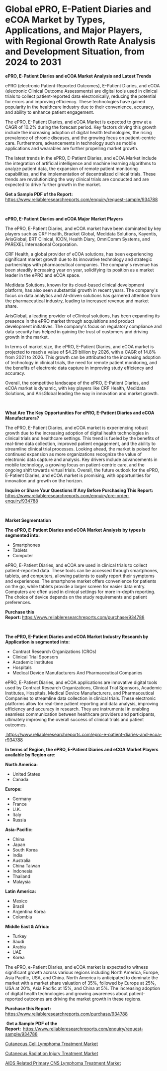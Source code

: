 <p><h1>Global ePRO, E-Patient Diaries and eCOA Market by Types, Applications, and Major Players, with Regional Growth Rate Analysis and Development Situation, from 2024 to 2031</h1></p><p><strong>ePRO, E-Patient Diaries and eCOA Market Analysis and Latest Trends</strong></p>
<p><p>ePRO (electronic Patient-Reported Outcomes), E-Patient Diaries, and eCOA (electronic Clinical Outcome Assessments) are digital tools used in clinical trials to collect patient-reported data electronically, reducing the potential for errors and improving efficiency. These technologies have gained popularity in the healthcare industry due to their convenience, accuracy, and ability to enhance patient engagement.</p><p>The ePRO, E-Patient Diaries, and eCOA Market is expected to grow at a CAGR of 10.2% during the forecast period. Key factors driving this growth include the increasing adoption of digital health technologies, the rising prevalence of chronic diseases, and the growing focus on patient-centric care. Furthermore, advancements in technology such as mobile applications and wearables are further propelling market growth.</p><p>The latest trends in the ePRO, E-Patient Diaries, and eCOA Market include the integration of artificial intelligence and machine learning algorithms to analyze patient data, the expansion of remote patient monitoring capabilities, and the implementation of decentralized clinical trials. These trends are revolutionizing the way clinical trials are conducted and are expected to drive further growth in the market.</p></p>
<p><strong>Get a Sample PDF of the Report:&nbsp;</strong> <a href="https://www.reliableresearchreports.com/enquiry/request-sample/934788">https://www.reliableresearchreports.com/enquiry/request-sample/934788</a></p>
<p>&nbsp;</p>
<p><strong>ePRO, E-Patient Diaries and eCOA Major Market Players</strong></p>
<p><p>The ePRO, E-Patient Diaries, and eCOA market have been dominated by key players such as CRF Health, Bracket Global, Medidata Solutions, Kayentis, ArisGlobal, ERT Clinical, ICON, Health Diary, OmniComm Systems, and PAREXEL International Corporation. </p><p>CRF Health, a global provider of eCOA solutions, has been experiencing significant market growth due to its innovative technology and strategic partnerships with pharmaceutical companies. The company's revenue has been steadily increasing year on year, solidifying its position as a market leader in the ePRO and eCOA space.</p><p>Medidata Solutions, known for its cloud-based clinical development platform, has also seen substantial growth in recent years. The company's focus on data analytics and AI-driven solutions has garnered attention from the pharmaceutical industry, leading to increased revenue and market share.</p><p>ArisGlobal, a leading provider of eClinical solutions, has been expanding its presence in the ePRO market through acquisitions and product development initiatives. The company's focus on regulatory compliance and data security has helped in gaining the trust of customers and driving growth in the market.</p><p>In terms of market size, the ePRO, E-Patient Diaries, and eCOA market is projected to reach a value of $4.29 billion by 2026, with a CAGR of 14.8% from 2021 to 2026. This growth can be attributed to the increasing adoption of technology in clinical trials, the need for remote patient monitoring, and the benefits of electronic data capture in improving study efficiency and accuracy.</p><p>Overall, the competitive landscape of the ePRO, E-Patient Diaries, and eCOA market is dynamic, with key players like CRF Health, Medidata Solutions, and ArisGlobal leading the way in innovation and market growth.</p></p>
<p>&nbsp;</p>
<p><strong>What Are The Key Opportunities For ePRO, E-Patient Diaries and eCOA Manufacturers?</strong></p>
<p><p>The ePRO, E-Patient Diaries, and eCOA market is experiencing robust growth due to the increasing adoption of digital health technologies in clinical trials and healthcare settings. This trend is fueled by the benefits of real-time data collection, improved patient engagement, and the ability to streamline clinical trial processes. Looking ahead, the market is poised for continued expansion as more organizations recognize the value of electronic data capture and analysis. Key drivers include advancements in mobile technology, a growing focus on patient-centric care, and the ongoing shift towards virtual trials. Overall, the future outlook for the ePRO, E-Patient Diaries, and eCOA market is promising, with opportunities for innovation and growth on the horizon.</p></p>
<p><strong>Inquire or Share Your Questions If Any Before Purchasing This Report:</strong> <a href="https://www.reliableresearchreports.com/enquiry/pre-order-enquiry/934788">https://www.reliableresearchreports.com/enquiry/pre-order-enquiry/934788</a></p>
<p>&nbsp;</p>
<p><strong>Market Segmentation</strong></p>
<p><strong>The ePRO, E-Patient Diaries and eCOA Market Analysis by types is segmented into:</strong></p>
<p><ul><li>Smartphones</li><li>Tablets</li><li>Computer</li></ul></p>
<p><p>ePRO, E-Patient Diaries, and eCOA are used in clinical trials to collect patient-reported data. These tools can be accessed through smartphones, tablets, and computers, allowing patients to easily report their symptoms and experiences. The smartphone market offers convenience for patients on the go, while tablets provide a larger screen for easier data entry. Computers are often used in clinical settings for more in-depth reporting. The choice of device depends on the study requirements and patient preferences.</p></p>
<p><strong>Purchase this Report:&nbsp;</strong><a href="https://www.reliableresearchreports.com/purchase/934788">https://www.reliableresearchreports.com/purchase/934788</a></p>
<p>&nbsp;</p>
<p><strong>The ePRO, E-Patient Diaries and eCOA Market Industry Research by Application is segmented into:</strong></p>
<p><ul><li>Contract Research Organizations (CROs)</li><li>Clinical Trial Sponsors</li><li>Academic Institutes</li><li>Hospitals</li><li>Medical Device Manufacturers And Pharmaceutical Companies</li></ul></p>
<p><p>ePRO, E-Patient Diaries, and eCOA applications are innovative digital tools used by Contract Research Organizations, Clinical Trial Sponsors, Academic Institutes, Hospitals, Medical Device Manufacturers, and Pharmaceutical Companies to streamline data collection in clinical trials. These electronic platforms allow for real-time patient reporting and data analysis, improving efficiency and accuracy in research. They are instrumental in enabling seamless communication between healthcare providers and participants, ultimately improving the overall success of clinical trials and patient outcomes.</p></p>
<p><a href="https://www.reliableresearchreports.com/epro-e-patient-diaries-and-ecoa-r934788">&nbsp;https://www.reliableresearchreports.com/epro-e-patient-diaries-and-ecoa-r934788</a></p>
<p><strong>In terms of Region, the ePRO, E-Patient Diaries and eCOA Market Players available by Region are:</strong></p>
<p>
    <p> <strong> North America: </strong>
        <ul>
            <li>United States</li>
            <li>Canada</li>
        </ul>
        </p> 
    <p> <strong> Europe: </strong>
        <ul>
            <li>Germany</li>
            <li>France</li>
            <li>U.K.</li>
            <li>Italy</li>
            <li>Russia</li>
        </ul>
        </p> 
    <p> <strong> Asia-Pacific: </strong>
        <ul>
            <li>China</li>
            <li>Japan</li>
            <li>South Korea</li>
            <li>India</li>
            <li>Australia</li>
            <li>China Taiwan</li>
            <li>Indonesia</li>
            <li>Thailand</li>
            <li>Malaysia</li>
        </ul>
        </p> 
    <p> <strong> Latin America: </strong>
        <ul>
            <li>Mexico</li>
            <li>Brazil</li>
            <li>Argentina Korea</li>
            <li>Colombia</li>
        </ul>
        </p> 
    <p> <strong> Middle East & Africa: </strong>
        <ul>
            <li>Turkey</li>
            <li>Saudi</li>
            <li>Arabia</li>
            <li>UAE</li>
            <li>Korea</li>
        </ul>
    </p>
    </p>
<p><p>The ePRO, e-Patient Diaries, and eCOA market is expected to witness significant growth across various regions including North America, Europe, Asia Pacific, USA, and China. North America is anticipated to dominate the market with a market share valuation of 35%, followed by Europe at 25%, USA at 20%, Asia Pacific at 15%, and China at 5%. The increasing adoption of digital health technologies and growing awareness about patient-reported outcomes are driving the market growth in these regions.</p></p>
<p><strong>Purchase this Report: </strong><a href="https://www.reliableresearchreports.com/purchase/934788">https://www.reliableresearchreports.com/purchase/934788</a></p>
<p>&nbsp;<strong>Get a Sample PDF of the Report:&nbsp;&nbsp;</strong><a href="https://www.reliableresearchreports.com/enquiry/request-sample/934788">https://www.reliableresearchreports.com/enquiry/request-sample/934788</a></p>
<p><strong></strong></p>
<p><p><a href="https://github.com/niyotibauri9/Market-Research-Report-List-1/blob/main/cutaneous-cell-lymphoma-treatment-market.md">Cutaneous Cell Lymphoma Treatment Market</a></p><p><a href="https://github.com/ajiariaa/Market-Research-Report-List-1/blob/main/cutaneous-radiation-injury-treatment-market.md">Cutaneous Radiation Injury Treatment Market</a></p><p><a href="https://github.com/sofayahoo2023/Market-Research-Report-List-5/blob/main/aids-related-primary-cns-lymphoma-treatment-market.md">AIDS Related Primary CNS Lymphoma Treatment Market</a></p></p>